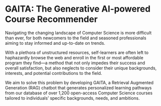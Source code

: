 # GAITA: The Generative AI-powered Course Recommender

Navigating the changing landscape of Computer Science is more difficult than ever, for both newcomers to the field and seasoned professionals aiming to stay informed and up-to-date on trends. 

With a plethora of unstructured resources, self-learners are often left to haphazardly browse the web and enroll in the first or most affordable program they find—a method that not only impedes their success and overall satisfaction, but also neglects to consider their unique backgrounds, interests, and potential contributions to the field. 

We aim to solve this problem by developing GAITA, a Retrieval Augmented Generation (RAG) chatbot that generates personalized learning pathways from our database of over 1,200 open-access Computer Science courses tailored to individuals’ specific backgrounds, needs, and ambitions. 
